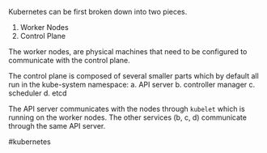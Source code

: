 Kubernetes can be first broken down into two pieces.

1. Worker Nodes
2. Control Plane

The worker nodes, are physical machines that need to be configured to communicate with the control plane. 

The control plane is composed of several smaller parts which by default all run in the kube-system namespace:
a. API server
	b. controller manager
	c. scheduler
	d. etcd

The API server communicates with the nodes through `kubelet` which is running on the worker nodes.  The other services (b, c, d) communicate through the same API server.


#kubernetes 